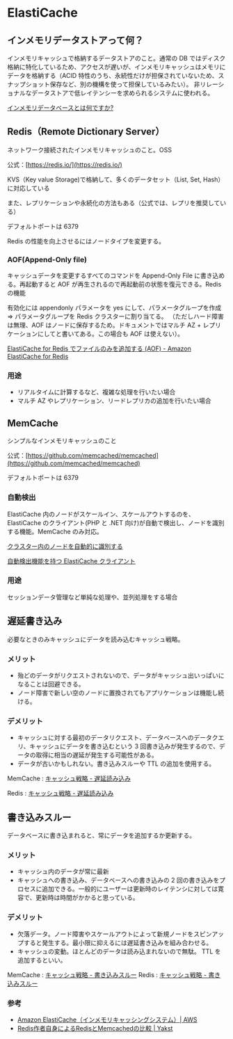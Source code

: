 # ElastiCache

## インメモリデータストアって何？

インメモリキャッシュで格納するデータストアのこと。通常の DB ではディスク格納に特化しているため、アクセスが遅いが、インメモリキャッシュはメモリにデータを格納する（ACID 特性のうち、永続性だけが担保されていないため、スナップショット保存など、別の機構を使って担保しているみたい）。
非リレーショナルなデータストアで低レイテンシーを求められるシステムに使われる。

[インメモリデータベースとは何ですか?](https://aws.amazon.com/jp/nosql/in-memory/)

## Redis（Remote Dictionary Server）

ネットワーク接続されたインメモリキャッシュのこと。OSS

公式：[https://redis.io/](https://redis.io/)

KVS（Key value Storage)で格納して、多くのデータセット（List, Set, Hash）に対応している

また、レプリケーションや永続化の方法もある（公式では、レプリを推奨している）

デフォルトポートは 6379

Redis の性能を向上させるにはノードタイプを変更する。

### AOF(Append-Only file)

キャッシュデータを変更するすべてのコマンドを Append-Only File に書き込める。再起動すると AOF が再生されるので再起動前の状態を復元できる。Redis の機能

有効化には appendonly パラメータを yes にして、パラメータグループを作成 => パラメータグループを Redis クラスターに割り当てる。
（ただしハード障害は無理、AOF はノードに保存するため。ドキュメントではマルチ AZ + レプリケーションにしてと書いてある。この場合も AOF は使えない）。

[ElastiCache for Redis でファイルのみを追加する (AOF) - Amazon ElastiCache for Redis](https://docs.aws.amazon.com/ja_jp/AmazonElastiCache/latest/red-ug/RedisAOF.html)

### 用途

- リアルタイムに計算するなど、複雑な処理を行いたい場合
- マルチ AZ やレプリケーション、リードレプリカの追加を行いたい場合
## MemCache

シンプルなインメモリキャッシュのこと

公式：[https://github.com/memcached/memcached](https://github.com/memcached/memcached)

デフォルトポートは 6379

### 自動検出

ElastiCache 内のノードがスケールイン、スケールアウトするのを、ElastiCache のクライアント(PHP と .NET 向け)が自動で検出し、ノードを識別する機能。MemCache のみ対応。

[クラスター内のノードを自動的に識別する](https://docs.aws.amazon.com/ja_jp/AmazonElastiCache/latest/mem-ug/AutoDiscovery.html)

[自動検出機能を持つ ElastiCache クライアント](https://docs.aws.amazon.com/ja_jp/AmazonElastiCache/latest/mem-ug/Clients.html)

### 用途

セッションデータ管理など単純な処理や、並列処理をする場合

## 遅延書き込み

必要なときのみキャッシュにデータを読み込むキャッシュ戦略。

### メリット

- 殆どのデータがリクエストされないので、データがキャッシュ出いっぱいになることは回避できる。
- ノード障害で新しい空のノードに置換されてもアプリケーションは機能し続ける。
### デメリット

- キャッシュに対する最初のデータリクエスト、データベースへのデータクエリ、キャッシュにデータを書き込むという 3 回書き込みが発生するので、データの取得に相当の遅延が発生する可能性がある。
- データが古いかもしれない。書き込みスルーや TTL の追加を使用する。

MemCache : [キャッシュ戦略 - 遅延読み込み](https://docs.aws.amazon.com/ja_jp/AmazonElastiCache/latest/mem-ug/Strategies.html#Strategies.LazyLoading)

Redis : [キャッシュ戦略 - 遅延読み込み](https://docs.aws.amazon.com/ja_jp/AmazonElastiCache/latest/red-ug/Strategies.html#Strategies.LazyLoading)

## 書き込みスルー

データベースに書き込まれると、常にデータを追加するか更新する。

### メリット

 - キャッシュ内のデータが常に最新
 - キャッシュへの書き込み、データベースへの書き込みの 2 回の書き込みをプロセスに追加できる。一般的にユーザーは更新時のレイテンシに対しては寛容で、更新時は時間がかかると思っている。

### デメリット

- 欠落データ。ノード障害やスケールアウトによって新規ノードをスピンアップすると発生する。最小限に抑えるには遅延書き込みを組み合わせる。
- キャッシュの変動。ほとんどのデータは読み込まれないので無駄。 TTL を追加するといい。

MemCache : [キャッシュ戦略 - 書き込みスルー](https://docs.aws.amazon.com/ja_jp/AmazonElastiCache/latest/mem-ug/Strategies.html#Strategies.WriteThrough)
Redis : [キャッシュ戦略 - 書き込みスルー](https://docs.aws.amazon.com/ja_jp/AmazonElastiCache/latest/red-ug/Strategies.html#Strategies.WriteThrough)



### 参考

- [Amazon ElastiCache（インメモリキャッシングシステム）| AWS](https://aws.amazon.com/jp/elasticache/)
- [Redis作者自身によるRedisとMemcachedの比較 | Yakst](https://yakst.com/ja/posts/3243)
